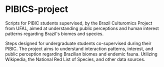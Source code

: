 # PIBICS-project
Scripts for PIBIC students supervised, by the Brazil Culturomics Project from UFAL, aimed at understanding public perceptions and human interest patterns regarding Brazil's biomes and species.

Steps designed for undergraduate students co-supervised during their PIBIC. The project aims to understand interaction patterns, interest, and public perception regarding Brazilian biomes and endemic fauna. Utilizing Wikipedia, the National Red List of Species, and other data sources.

